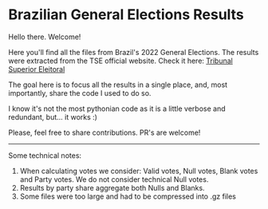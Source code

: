 # Brazilian General Elections Results

Hello there.
Welcome!

Here you'll find all the files from Brazil's 2022 General Elections.
The results were extracted from the TSE official website. Check it here: <a href="https://dadosabertos.tse.jus.br/dataset/resultados-2022" target="_blank">Tribunal Superior Eleitoral</a>

The goal here is to focus all the results in a single place, and, most importantly, share the code I used to do so.

I know it's not the most pythonian code as it is a little verbose and redundant, but... it works :)

Please, feel free to share contributions. PR's are welcome!


----------------------------

Some technical notes:
1. When calculating votes we consider: Valid votes, Null votes, Blank votes and Party votes. We do not consider technical Null votes.
2. Results by party share aggregate both Nulls and Blanks.
3. Some files were too large and had to be compressed into .gz files
